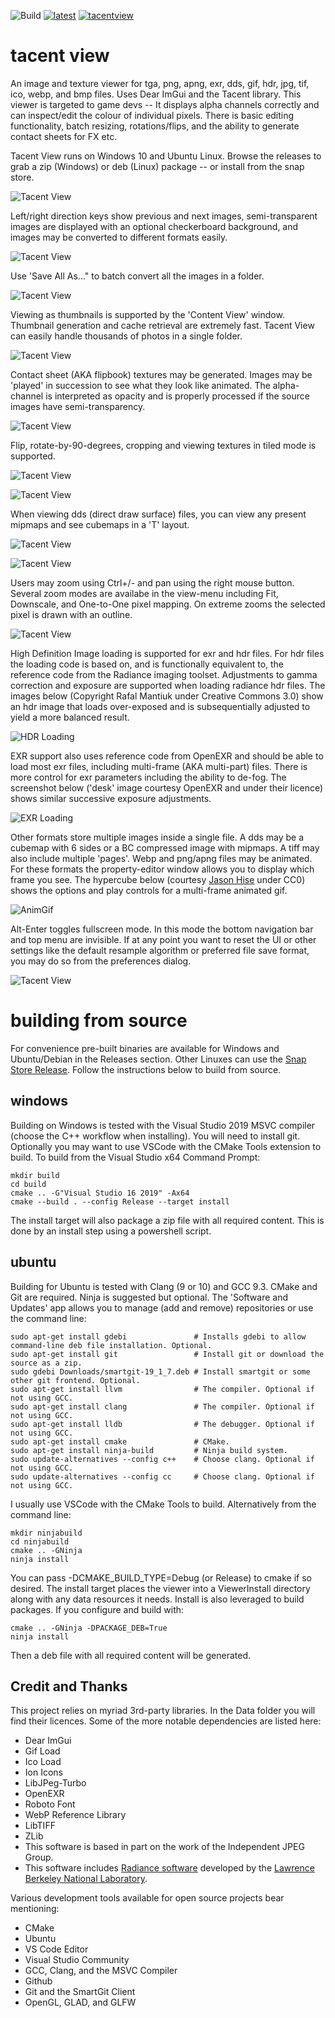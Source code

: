 ![Build](https://github.com/bluescan/tacentview/workflows/Build/badge.svg) [![latest](https://img.shields.io/github/v/release/bluescan/tacentview.svg)](https://github.com/bluescan/tacentview/releases) [![tacentview](https://snapcraft.io//tacentview/badge.svg)](https://snapcraft.io/tacentview)

# tacent view
An image and texture viewer for tga, png, apng, exr, dds, gif, hdr, jpg, tif, ico, webp, and bmp files. Uses Dear ImGui and the Tacent library. This viewer is targeted to game devs -- It displays alpha channels correctly and can inspect/edit the colour of individual pixels. There is basic editing functionality, batch resizing, rotations/flips, and the ability to generate contact sheets for FX etc.

Tacent View runs on Windows 10 and Ubuntu Linux. Browse the releases to grab a zip (Windows) or deb (Linux) package -- or install from the snap store.

![Tacent View](https://raw.githubusercontent.com/bluescan/tacentview/master/Screenshots/Screenshot_CopyColourAs.png)


Left/right direction keys show previous and next images, semi-transparent images are displayed with an optional checkerboard background, and images may be converted to different formats easily.

![Tacent View](https://raw.githubusercontent.com/bluescan/tacentview/master/Screenshots/Screenshot_SaveAs.png)


Use 'Save All As..." to batch convert all the images in a folder.

![Tacent View](https://raw.githubusercontent.com/bluescan/tacentview/master/Screenshots/Screenshot_BatchSaveAll.png)


Viewing as thumbnails is supported by the 'Content View' window. Thumbnail generation and cache retrieval are extremely fast. Tacent View can easily handle thousands of photos in a single folder.

![Tacent View](https://raw.githubusercontent.com/bluescan/tacentview/master/Screenshots/Screenshot_Thumbnails.png)


Contact sheet (AKA flipbook) textures may be generated. Images may be 'played' in succession to see what they look like animated. The alpha-channel is interpreted as opacity and is properly processed if the source images have semi-transparency.

![Tacent View](https://raw.githubusercontent.com/bluescan/tacentview/master/Screenshots/Screenshot_ContactSheet.png) 


Flip, rotate-by-90-degrees, cropping and viewing textures in tiled mode is supported.

![Tacent View](https://raw.githubusercontent.com/bluescan/tacentview/master/Screenshots/Screenshot_Crop.png)

![Tacent View](https://raw.githubusercontent.com/bluescan/tacentview/master/Screenshots/Screenshot_Tiled.png)


When viewing dds (direct draw surface) files, you can view any present mipmaps and see cubemaps in a 'T' layout.

![Tacent View](https://raw.githubusercontent.com/bluescan/tacentview/master/Screenshots/Screenshot_Cubemap.png)

![Tacent View](https://raw.githubusercontent.com/bluescan/tacentview/master/Screenshots/Screenshot_Mipmaps.png)


Users may zoom using Ctrl+/- and pan using the right mouse button. Several zoom modes are availabe in the view-menu including Fit, Downscale, and One-to-One pixel mapping. On extreme zooms the selected pixel is drawn with an outline.

![Tacent View](https://raw.githubusercontent.com/bluescan/tacentview/master/Screenshots/Screenshot_Zoom.png)


High Definition Image loading is supported for exr and hdr files. For hdr files the loading code is based on, and is functionally equivalent to, the reference code from the Radiance imaging toolset. Adjustments to gamma correction and exposure are supported when loading radiance hdr files. The images below (Copyright Rafal Mantiuk under Creative Commons 3.0) show an hdr image that loads over-exposed and is subsequentially adjusted to yield a more balanced result.

![HDR Loading](https://raw.githubusercontent.com/bluescan/tacentview/master/Screenshots/Screenshot_HDR.png)


EXR support also uses reference code from OpenEXR and should be able to load most exr files, including multi-frame (AKA multi-part) files. There is more control for exr parameters including the ability to de-fog. The screenshot below ('desk' image courtesy OpenEXR and under their licence) shows similar successive exposure adjustments.

![EXR Loading](https://raw.githubusercontent.com/bluescan/tacentview/master/Screenshots/Screenshot_EXR.png)


Other formats store multiple images inside a single file. A dds may be a cubemap with 6 sides or a BC compressed image with mipmaps. A tiff may also include multiple 'pages'. Webp and png/apng files may be animated. For these formats the property-editor window allows you to display which frame you see. The hypercube below (courtesy [Jason Hise](https://blog.wikimedia.org/2016/09/22/math-gifs/) under CC0) shows the options and play controls for a multi-frame animated gif.

![AnimGif](https://raw.githubusercontent.com/bluescan/tacentview/master/Screenshots/Screenshot_Anim.png)


Alt-Enter toggles fullscreen mode. In this mode the bottom navigation bar and top menu are invisible. If at any point you want to reset the UI or other settings like the default resample algorithm or preferred file save format, you may do so from the preferences dialog.

![Tacent View](https://raw.githubusercontent.com/bluescan/tacentview/master/Screenshots/Screenshot_Prefs.png)

# building from source

For convenience pre-built binaries are available for Windows and Ubuntu/Debian in the Releases section. Other Linuxes can use the [Snap Store Release](https://snapcraft.io/tacentview). Follow the instructions below to build from source.

## windows

Building on Windows is tested with the Visual Studio 2019 MSVC compiler (choose the C++ workflow when installing). You will need to install git. Optionally you may want to use VSCode with the CMake Tools extension to build. To build from the Visual Studio x64 Command Prompt:

```
mkdir build
cd build
cmake .. -G"Visual Studio 16 2019" -Ax64
cmake --build . --config Release --target install
```

The install target will also package a zip file with all required content. This is done by an install step using a powershell script.

## ubuntu

Building for Ubuntu is tested with Clang (9 or 10) and GCC 9.3. CMake and Git are required. Ninja is suggested but optional. The 'Software and Updates' app allows you to manage (add and remove) repositories or use the command line:
```
sudo apt-get install gdebi               # Installs gdebi to allow command-line deb file installation. Optional.
sudo apt-get install git                 # Install git or download the source as a zip.
sudo gdebi Downloads/smartgit-19_1_7.deb # Install smartgit or some other git frontend. Optional.
sudo apt-get install llvm                # The compiler. Optional if not using GCC.
sudo apt-get install clang               # The compiler. Optional if not using GCC.
sudo apt-get install lldb                # The debugger. Optional if not using GCC.
sudo apt-get install cmake               # CMake.
sudo apt-get install ninja-build         # Ninja build system.
sudo update-alternatives --config c++    # Choose clang. Optional if not using GCC.
sudo update-alternatives --config cc     # Choose clang. Optional if not using GCC.
```

I usually use VSCode with the CMake Tools to build. Alternatively from the command line:
```
mkdir ninjabuild
cd ninjabuild
cmake .. -GNinja
ninja install
```
You can pass -DCMAKE_BUILD_TYPE=Debug (or Release) to cmake if so desired. The install target places the viewer into a ViewerInstall directory along with any data resources it needs. Install is also leveraged to build packages. If you configure and build with:
```
cmake .. -GNinja -DPACKAGE_DEB=True
ninja install
```

Then a deb file with all required content will be generated.

## Credit and Thanks

This project relies on myriad 3rd-party libraries. In the Data folder you will find their licences. Some of the more notable dependencies are listed here:
* Dear ImGui
* Gif Load
* Ico Load
* Ion Icons
* LibJPeg-Turbo
* OpenEXR
* Roboto Font
* WebP Reference Library
* LibTIFF
* ZLib
* This software is based in part on the work of the Independent JPEG Group.
* This software includes [Radiance software](http://radsite.lbl.gov/) developed by the [Lawrence Berkeley National Laboratory](http://www.lbl.gov/).

Various development tools available for open source projects bear mentioning:
* CMake
* Ubuntu
* VS Code Editor
* Visual Studio Community
* GCC, Clang, and the MSVC Compiler
* Github
* Git and the SmartGit Client
* OpenGL, GLAD, and GLFW
